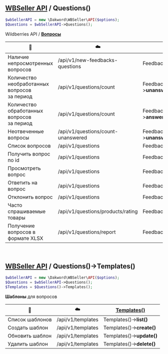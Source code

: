 ## [WBSeller API](/docs/API.md) / Questions()

```php
$wbSellerAPI = new \Dakword\WBSeller\API($options);
$Questions = $wbSellerAPI->Questions();
```

Wildberries API / [**Вопросы**](https://openapi.wb.ru/feedbacks-questions/api/ru/)

| :speech_balloon: | :cloud: | [Questions()](/src/API/Endpoint/Questions.php) |
| ---------------- | ------- | --------------------------------------------- |
| Наличие непросмотренных вопросов  | /api/v1/new-feedbacks-questions       | Feedbacks()->**hasNew()**                  |
| Количество необработанных вопросов<br>за период | /api/v1/questions/count | Feedbacks()->**unansweredCountByPeriod()** |
| Количество обработанных вопросов<br>за период   | /api/v1/questions/count | Feedbacks()->**answeredCountByPeriod()**   |
| Неотвеченные вопросы              | /api/v1/questions/count-unanswered    | Feedbacks()->**unansweredCount()**         |
| Список вопросов                   | /api/v1/questions                     | Feedbacks()->**list()**                    |
| Получить вопрос по id             | /api/v1/questions                     | Feedbacks()->**get()**                     |
| Просмотреть вопрос                | /api/v1/questions                     | Feedbacks()->**changeViewed()**            |
| Ответить на вопрос                | /api/v1/questions                     | Feedbacks()->**sendAnswer()**              |
| Отклонить вопрос                  | /api/v1/questions                     | Feedbacks()->**reject()**                  |
| Часто спрашиваемые товары         | /api/v1/questions/products/rating     | Feedbacks()->**productRating()**           |
| Получение вопросов в формате XLSX | /api/v1/questions/report              | Feedbacks()->**xlsReport()**               |
<br>

## [WBSeller API](docs/API.md) / Questions()->Templates()
```php
$wbSellerAPI = new \Dakword\WBSeller\API($options);
$Questions = $wbSellerAPI->Questions();
$Templates = $Questions()->Templates();
```
**Шаблоны** для вопросов

| :speech_balloon: | :cloud: | [Templates()](/src/API/Endpoint/Subpoint/Templates.php) |
| ---------------- | ------- | ------------------------------------------------------ |
| Cписок шаблонов  | /api/v1/templates | Templates()->**list()**   |
| Создать шаблон   | /api/v1/templates | Templates()->**create()** |
| Обновить шаблон  | /api/v1/templates | Templates()->**update()** |
| Удалить шаблон   | /api/v1/templates | Templates()->**delete()** |
